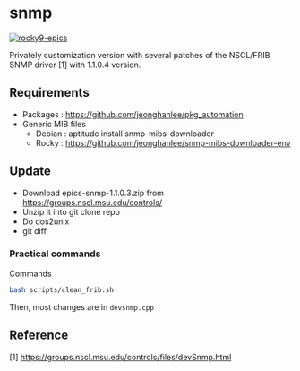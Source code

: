 # snmp
[![rocky9-epics](https://github.com/jeonghanlee/snmp/actions/workflows/rocky9.yml/badge.svg)](https://github.com/jeonghanlee/snmp/actions/workflows/rocky9.yml)

Privately customization version with several patches of the NSCL/FRIB SNMP driver [1] with 1.1.0.4 version. 

## Requirements

* Packages : https://github.com/jeonghanlee/pkg_automation
* Generic MIB files
  * Debian : aptitude install snmp-mibs-downloader
  * Rocky : https://github.com/jeonghanlee/snmp-mibs-downloader-env
 
## Update

* Download epics-snmp-1.1.0.3.zip from https://groups.nscl.msu.edu/controls/
* Unzip it into git clone repo
* Do dos2unix
* git diff

### Practical commands
Commands
```bash
bash scripts/clean_frib.sh
```
Then, most changes are in `devsnmp.cpp`

## Reference 
[1] https://groups.nscl.msu.edu/controls/files/devSnmp.html

